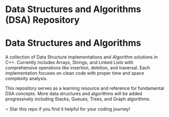 # Data Structures and Algorithms (DSA) Repository
# Data Structures and Algorithms

A collection of Data Structure implementations and Algorithm solutions in C++. Currently includes Arrays, Strings, and Linked Lists with comprehensive operations like insertion, deletion, and traversal. Each implementation focuses on clean code with proper time and space complexity analysis.

This repository serves as a learning resource and reference for fundamental DSA concepts. More data structures and algorithms will be added progressively including Stacks, Queues, Trees, and Graph algorithms.

⭐ Star this repo if you find it helpful for your coding journey!
